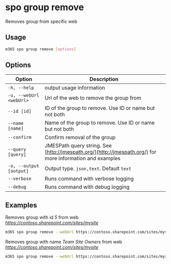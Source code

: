 # spo group remove

Removes group from specific web

## Usage

```sh
m365 spo group remove [options]
```

## Options

Option|Description
------|-----------
`-h, --help`|output usage information
`-u, --webUrl <webUrl>`|Url of the web to remove the group from
`--id [id]`|ID of the group to remove. Use ID or name but not both
`--name [name]`|Name of the group to remove. Use ID or name but not both
`--confirm`|Confirm removal of the group
`--query [query]`|JMESPath query string. See [http://jmespath.org/](http://jmespath.org/) for more information and examples
`-o, --output [output]`|Output type. `json,text`. Default `text`
`--verbose`|Runs command with verbose logging
`--debug`|Runs command with debug logging

## Examples

Removes group with id _5_ from web _https://contoso.sharepoint.com/sites/mysite_

```sh
m365 spo group remove --webUrl https://contoso.sharepoint.com/sites/mysite --id 5
```

Removes group with name _Team Site Owners_ from web _https://contoso.sharepoint.com/sites/mysite_

```sh
m365 spo group remove --webUrl https://contoso.sharepoint.com/sites/mysite --name "Team Site Owners"
```
